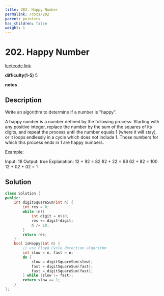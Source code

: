 ```yaml
---
title: 202. Happy Number
permalink: /docs/202
parent: pointers
has_children: false
weight: 1
---
```

# 202. Happy Number
[leetcode link](https://leetcode.com/problems/happy-number/)

**difficulty(1-5)** 
5

**notes**   


## Description
Write an algorithm to determine if a number is "happy".

A happy number is a number defined by the following process: Starting with any positive integer, replace the number by the sum of the squares of its digits, and repeat the process until the number equals 1 (where it will stay), or it loops endlessly in a cycle which does not include 1. Those numbers for which this process ends in 1 are happy numbers.

Example: 

Input: 19
Output: true
Explanation: 
12 + 92 = 82
82 + 22 = 68
62 + 82 = 100
12 + 02 + 02 = 1

## Solution
```c++
class Solution {
public:
    int digitSquareSum(int n) {
        int res = 0;
        while (n){
            int digit = n%10;
            res += digit*digit;
            n /= 10;
        }
        return res;
    }
    bool isHappy(int n) {
        // use Floyd Cycle detection algorithm
        int slow = n, fast = n;
        do {
            slow = digitSquareSum(slow);
            fast = digitSquareSum(fast);
            fast = digitSquareSum(fast);
        } while (slow != fast);
        return slow == 1;
    }
};
```

<!-- 
Default label
{: .label }

Blue label
{: .label .label-blue }

Stable
{: .label .label-green }

New release
{: .label .label-purple }

Coming soon
{: .label .label-yellow }

Deprecated
{: .label .label-red } -->
